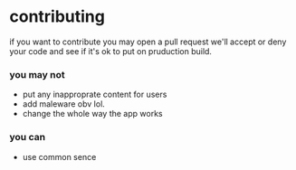 # contributing

if you want to contribute you may open a pull request
we'll accept or deny your code and see if it's ok to put on pruduction build. 
### you may not

- put any inapproprate content for users
- add maleware obv lol.
- change the whole way the app works

### you can 
- use common sence
